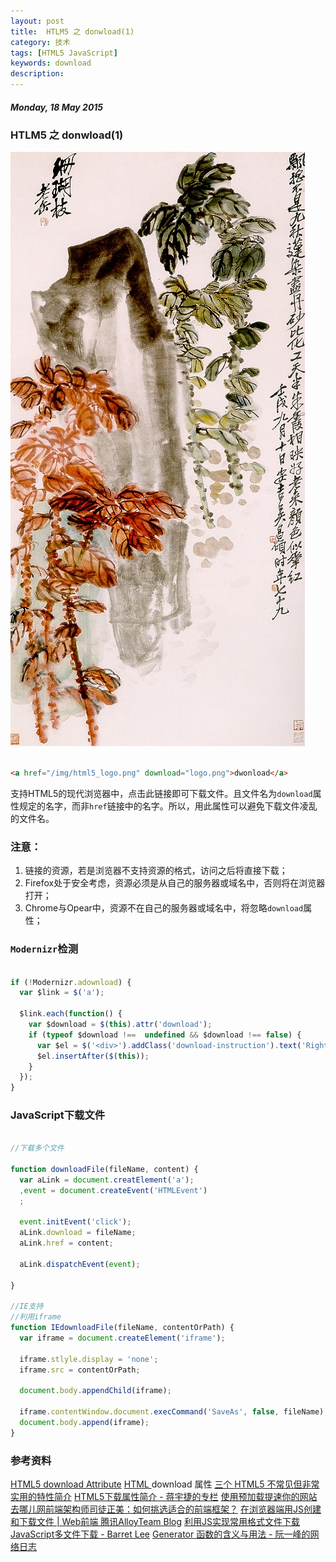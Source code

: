 ```yaml
---
layout: post
title:  HTLM5 之 donwload(1)
category: 技术
tags: [HTML5 JavaScript]
keywords: download
description: 
---
```


##### Monday, 18 May 2015

### HTLM5 之 donwload(1)

![吴昌硕](/../../assets/img/tech/2015/wochangshuo_7.jpg)

````html

<a href="/img/html5_logo.png" download="logo.png">dwonload</a>

````
支持HTML5的现代浏览器中，点击此链接即可下载文件。且文件名为`download`属性规定的名字，而非`href`链接中的名字。所以，用此属性可以避免下载文件凌乱的文件名。

### 注意：
1. 链接的资源，若是浏览器不支持资源的格式，访问之后将直接下载；
2. Firefox处于安全考虑，资源必须是从自己的服务器或域名中，否则将在浏览器打开；
3. Chrome与Opear中，资源不在自己的服务器或域名中，将忽略`download`属性；

### `Modernizr`检测

````javascript

if (!Modernizr.adownload) {
  var $link = $('a');
  
  $link.each(function() {
    var $download = $(this).attr('download');
    if (typeof $download !==  undefined && $download !== false) {
      var $el = $('<div>').addClass('download-instruction').text('Right-click and select "Download Linked File"');
      $el.insertAfter($(this));
    }
  });
}

````

### JavaScript下载文件

````javascript

//下载多个文件

function downloadFile(fileName, content) {
  var aLink = document.creatElement('a');
  ,event = document.createEvent('HTMLEvent')
  ;
  
  event.initEvent('click');
  aLink.download = fileName;
  aLink.href = content;
  
  aLink.dispatchEvent(event);
  
}

//IE支持
//利用iframe
function IEdownloadFile(fileName, contentOrPath) {
  var iframe = document.createElement('iframe');
  
  iframe.stlyle.display = 'none';
  iframe.src = contentOrPath;
  
  document.body.appendChild(iframe);
  
  iframe.contentWindow.document.execCommand('SaveAs', false, fileName);
  document.body.append(iframe);
}


````


### 参考资料

[HTML5 download Attribute](http://davidwalsh.name/download-attribute)
[HTML <a> download 属性](http://www.w3school.com.cn/tags/att_a_download.asp)
[三个 HTML5 不常见但非常实用的特性简介](http://blog.wpjam.com/m/3-html5-features/)
[HTML5下载属性简介 - 蒋宇捷的专栏](http://blog.csdn.net/hfahe/article/details/8877015)
[使用预加载提速你的网站 ](http://www.qianxingzhem.com/post-1900.html)
[去哪儿网前端架构师司徒正美：如何挑选适合的前端框架？](http://www.csdn.net/article/2015-05-11/2824656-fontend-Frameworks?from=timeline&isappinstalled=0)
[在浏览器端用JS创建和下载文件 | Web前端 腾讯AlloyTeam Blog](http://www.alloyteam.com/2014/01/use-js-file-download/)
[利用JS实现常用格式文件下载 ](http://www.cnblogs.com/jackrebel/archive/2013/01/16/2862232.html)
[JavaScript多文件下载 - Barret Lee](http://www.cnblogs.com/hustskyking/p/multiple-download-with-javascript.html)
[Generator 函数的含义与用法 - 阮一峰的网络日志](http://www.ruanyifeng.com/blog/2015/04/generator.html)

